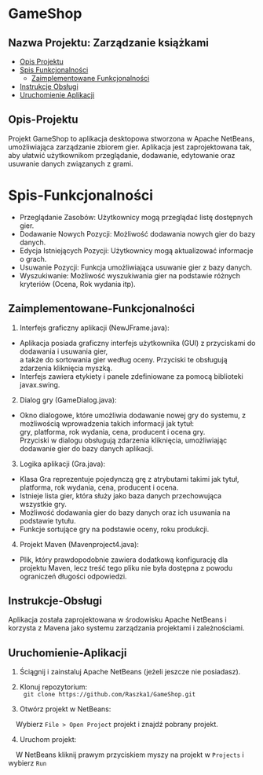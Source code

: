 # GameShop
## Nazwa Projektu: Zarządzanie książkami

- [Opis Projektu](##Opis-Projektu)
- [Spis Funkcjonalności](#Spis-Funkcjonalności)
    - [Zaimplementowane Funkcjonalności](##Zaimplementowane-Funkcjonalności)
- [Instrukcje Obsługi](#Instrukcje-Obsługi)
- [Uruchomienie Aplikacji](#Uruchomienie-Aplikacji)

## Opis-Projektu
Projekt GameShop to aplikacja desktopowa stworzona w Apache NetBeans, umożliwiająca zarządzanie zbiorem gier. Aplikacja jest zaprojektowana tak, aby ułatwić użytkownikom przeglądanie, dodawanie, edytowanie oraz usuwanie danych związanych z grami.

# Spis-Funkcjonalności
- Przeglądanie Zasobów: Użytkownicy mogą przeglądać listę dostępnych gier.
- Dodawanie Nowych Pozycji: Możliwość dodawania nowych gier do bazy danych.
- Edycja Istniejących Pozycji: Użytkownicy mogą aktualizować informacje o grach.
- Usuwanie Pozycji: Funkcja umożliwiająca usuwanie gier z bazy danych.
- Wyszukiwanie: Możliwość wyszukiwania gier na podstawie różnych kryteriów (Ocena, Rok wydania itp).

## Zaimplementowane-Funkcjonalności
1. Interfejs graficzny aplikacji (NewJFrame.java):

- Aplikacja posiada graficzny interfejs użytkownika (GUI) z przyciskami do dodawania i usuwania gier,<br> a także do sortowania gier według oceny. Przyciski te obsługują zdarzenia kliknięcia myszką.
- Interfejs zawiera etykiety i panele zdefiniowane za pomocą biblioteki javax.swing.

2. Dialog gry (GameDialog.java):

- Okno dialogowe, które umożliwia dodawanie nowej gry do systemu, z możliwością wprowadzenia takich informacji jak tytuł:<br> gry, platforma, rok wydania, cena, producent i ocena gry.<br>
Przyciski w dialogu obsługują zdarzenia kliknięcia, umożliwiając dodawanie gier do bazy danych aplikacji.
3. Logika aplikacji (Gra.java):

- Klasa Gra reprezentuje pojedynczą grę z atrybutami takimi jak tytuł, platforma, rok wydania, cena, producent i ocena.
- Istnieje lista gier, która służy jako baza danych przechowująca wszystkie gry.
- Możliwość dodawania gier do bazy danych oraz ich usuwania na podstawie tytułu.
- Funkcje sortujące gry na podstawie oceny, roku produkcji.

4. Projekt Maven (Mavenproject4.java):

- Plik, który prawdopodobnie zawiera dodatkową konfigurację dla projektu Maven, lecz treść tego pliku nie była dostępna z powodu ograniczeń długości odpowiedzi.



## Instrukcje-Obsługi
Aplikacja została zaprojektowana w środowisku Apache NetBeans i korzysta z Mavena jako systemu zarządzania projektami i zależnościami.

## Uruchomienie-Aplikacji
1. Ściągnij i zainstaluj Apache NetBeans (jeżeli jeszcze nie posiadasz).

2. Klonuj repozytorium: <br>
``` git clone https://github.com/Raszka1/GameShop.git```

3. Otwórz projekt w NetBeans:

&nbsp; &nbsp; Wybierz `File > Open Project` projekt i znajdź pobrany projekt.

4. Uruchom projekt:

&nbsp; &nbsp; W NetBeans kliknij prawym przyciskiem myszy na projekt w `Projects` i wybierz `Run`



